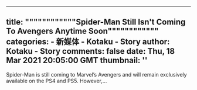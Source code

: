 
---
title: """"""""""""Spider-Man Still Isn't Coming To Avengers Anytime Soon""""""""""""
categories: 
    - 新媒体
    - Kotaku - Story
author: Kotaku - Story
comments: false
date: Thu, 18 Mar 2021 20:05:00 GMT
thumbnail: ''
---

<div>   
Spider-Man is still coming to Marvel’s Avengers and will remain exclusively available on the PS4 and PS5. However,…  
</div>
            